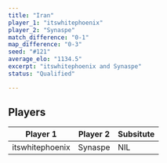 ```yaml
---
title: "Iran"
player_1: "itswhitephoenix"
player_2: "Synaspe"
match_difference: "0-1"
map_difference: "0-3"
seed: "#121"
average_elo: "1134.5"
excerpt: "itswhitephoenix and Synaspe"
status: "Qualified"

---
```

## Players

| Player 1 | Player 2 | Subsitute |
| -- | -- | -- |
| itswhitephoenix | Synaspe | NIL |
